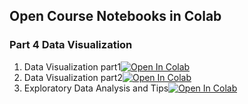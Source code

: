 ## Open Course Notebooks in Colab

### Part 4 Data Visualization
1. Data Visualization part1[![Open In Colab](https://colab.research.google.com/assets/colab-badge.svg)](https://colab.research.google.com/github/TA-aiacademy/course_3.0/blob/python/01_Python/Part4_Data_Visualization/Data_Visualization_part1.ipynb)
2. Data Visualization part2[![Open In Colab](https://colab.research.google.com/assets/colab-badge.svg)](https://colab.research.google.com/github/TA-aiacademy/course_3.0/blob/python/01_Python/Part4_Data_Visualization/Data_Visualization_part2.ipynb)
3. Exploratory Data Analysis and Tips[![Open In Colab](https://colab.research.google.com/assets/colab-badge.svg)](https://colab.research.google.com/github/TA-aiacademy/course_3.0/blob/python/01_Python/Part4_Data_Visualization/Exploratory_Data_Analysis_and_Tips.ipynb)
